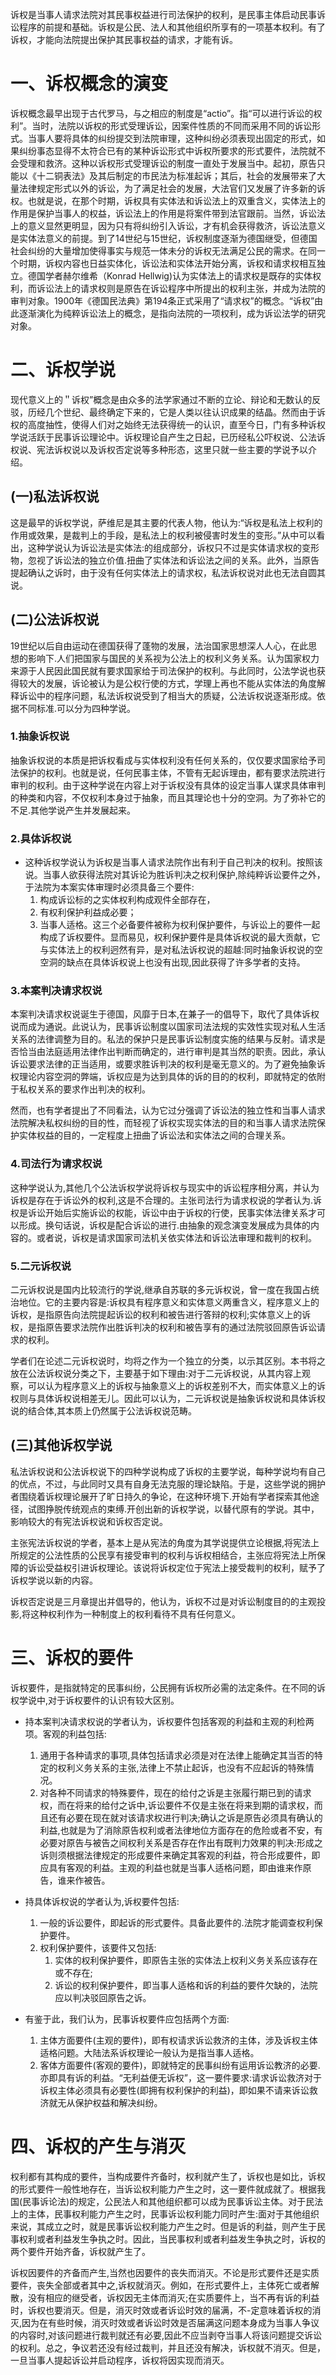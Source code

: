 诉权是当事人请求法院对其民事权益进行司法保护的权利，是民事主体启动民事诉讼程序的前提和基础。诉权是公民、法人和其他组织所享有的一项基本权利。有了诉权，才能向法院提出保护其民事权益的请求，才能有诉。
# 一、诉权概念的演变
诉权概念最早出现于古代罗马，与之相应的制度是“actio”。指“可以进行诉讼的权利”。当时，法院以诉权的形式受理诉讼，因案件性质的不同而采用不同的诉讼形式。当事人要将具体的纠纷提交到法院审理，这种纠纷必须表现出固定的形式，如果纠纷事态显得不太符合已有的某种诉讼形式中诉权所要求的形式要件，法院就不会受理和救济。这种以诉权形式受理诉讼的制度一直处于发展当中。起初，原告只能以《十二铜表法》及其后制定的市民法为标准起诉；其后，社会的发展带来了大量法律规定形式以外的诉讼，为了满足社会的发展，大法官们又发展了许多新的诉权。也就是说，在那个时期，诉权具有实体法和诉讼法上的双重含义，实体法上的作用是保护当事人的权益，诉讼法上的作用是将案件带到法官跟前。当然，诉讼法上的意义显然更明显，因为只有将纠纷引入诉讼，才有机会获得救济，诉讼法意义是实体法意义的前提。到了14世纪与15世纪，诉权制度逐渐为德国继受，但德国社会纠纷的大量增加使得事实与规范一体未分的诉权无法满足公民的需求。在同一个时期，诉权内容也日益实体化，诉讼法和实体法开始分离，诉权和请求权相互独立。德国学者赫尔维希（Konrad Hellwig)认为实体法上的请求权是既存的实体权利，而诉讼法上的请求权则是原告在诉讼程序中所提出的权利主张，并成为法院的审判对象。1900年《德国民法典》第194条正式采用了“请求权”的概念。“诉权”由此逐渐演化为纯粹诉讼法上的概念，是指向法院的一项权利，成为诉讼法学的研究对象。
# 二、诉权学说
现代意义上的＂诉权”概念是由众多的法学家通过不断的立论、辩论和无数认的反驳，历经几个世纪、最终确定下来的，它是人类以往认识成果的结晶。然而由于诉权的高度抽性，使得人们对之始终无法获得统一的认识，直至今日，门有多种诉权学说活跃于民事诉讼理论中。诉权理论自产生之日起，已历经私公吓权说、公法诉权说、宪法诉权说以及诉权否定说等多种形态，这里只就一些主要的学说予以介绍。
## (一)私法诉权说
这是最早的诉权学说，萨维尼是其主要的代表人物，他认为:“诉权是私法上权利的作用或效果，是裁判上的手段，是私法上的权利被侵害时发生的变形。”从中可以看出，这种学说认为诉讼法是实体法:的组成部分，诉权只不过是实体请求权的变形物，忽视了诉讼法的独立价值.扭曲了实体法和诉讼法之间的关系。此外，当原告提起确认之诉时，由于没有任何实体法上的请求权，私法诉权说对此也无法自圆其说。
## (二)公法诉权说
19世纪以后自由运动在德国获得了蓬物的发展，法治国家思想深人人心，在此思想的影响下.人们把国家与国民的关系视为公法上的权利义务关系。认为国家权力来源于人民因此国民就有要求国家给于司法保护的权利。与此同时，公法学说也获得较大的发展，诉论被认为是公权行使的方式，学理上再也不能从实体法的角度解释诉讼中的程序问题，私法诉权说受到了相当大的质疑，公法诉权说逐渐形成。依据不同标准.可以分为四种学说。
### 1.抽象诉权说
抽象诉权说的本质是把诉权看成与实体权利没有任何关系的，仅仅要求国家给予司法保护的权利。也就是说，任何民事主体，不管有无起诉理由，都有要求法院进行审判的权利。由于这种学说在内容上对于诉权没有具体的设定当事人谋求具体审判的种类和内容，不仅权利本身过于抽象，而且其理论也十分的空洞。为了弥补它的不足.其他学说产生并发展起来。
### 2.具体诉权说
- 这种诉权学说认为诉权是当事人请求法院作出有利于自己判决的权利。按照该说。当事人欲获得法院对其诉论为胜诉判决之权利保护,除纯粹诉讼要件之外，于法院为本案实体审理时必须具备三个要件:
	1. 构成诉讼标的之实体权利构成观件全部存在，
	2. 有权利保护利益成必要；
	3. 当事人适格。这三个必备要件被称为权利保护要件，与诉讼上的要件一起构成了诉权要件。显而易见，权利保护要件是具体诉权说的最大贡献，它与实体法上的权利迥然有异，是对私法诉权说的超越:同时抽象诉权说的空空洞的缺点在具体诉权说上也没有出现,因此获得了许多学者的支持。
### 3.本案判决请求权说
本案判决请求权说诞生于德国，风靡于日本,在兼子一的倡导下，取代了具体诉权说而成为通说。此说认为，民事诉讼制度以国家司法法规的实效性实现对私人生活关系的法律调整为目的。私法的保护只是民事诉讼制度实施的结果与反射。请求是否恰当由法庭适用法律作出判断而确定的，进行审判是其当然的职责。因此，承认诉讼要求法律的正当适用，或要求胜诉判决的权利是毫无意义的。为了避免抽象诉权理论内容空洞的弊端，诉权应是为达到具体的诉的目的的权利，即就特定的依附于私权关系的要求作出判决的权利。

然而，也有学者提出了不同看法，认为它过分强调了诉讼法的独立性和当事人请求法院解决私权纠纷的目的性，而轻视了诉权实现实体法的目的和当事人请求法院保护实体权益的目的，一定程度上扭曲了诉讼法和实体法之间的合理关系。
### 4.司法行为请求权说
这种学说认为,其他几个公法诉权学说将诉权与现实中的诉讼程序相分离，并认为诉权是存在于诉讼外的权利,这是不合理的。主张司法行为请求权说的学者认为.诉权是诉讼开始后实施诉讼的权能，诉讼中由于诉权的行使，民事实体法律关系才可以形成。换句话说，诉权是配合诉讼的进行.由抽象的观念演变发展成为具体的内容的。或者说，诉权是请求国家司法机关依实体法和诉讼法审理和裁判的权利。
### 5.二元诉权说
二元诉权说是国内比较流行的学说,继承自苏联的多元诉权说，曾一度在我国占统治地位。它的主要内容是:诉权具有程序意义和实体意义两重含义，程序意义上的诉权，是指原告向法院提起诉讼的权利和被告进行答辩的权利;实体意义上的诉权，是指原告要求法院作出胜诉判决的权利和被告享有的通过法院驳回原告诉讼请求的权利。

学者们在论述二元诉权说时，均将之作为一个独立的分类，以示其区别。本书将之放在公法诉权说分类之下，主要基于如下理由:对于二元诉权说，从其内容上观察，可以认为程序意义上的诉权与抽象意义上的诉权差别不大，而实体意义上的诉权则与具体诉权说相差无儿。因此可以认为，二元诉权说是抽象诉权说和具体诉权说的结合体,其本质上仍然属于公法诉权说范畴。
## (三)其他诉权学说
私法诉权说和公法诉权说下的四种学说构成了诉权的主要学说，每种学说均有自己的优点，不过，与此同时又具有自身无法克服的理论缺陷。于是，这些学说的拥护者围绕着诉权理论展开了旷日持久的争论，在这种环境下.开始有学者探索其他途径，试图挣脱传统观点的束缚.开创出新的诉权学说，以替代原有的学说。其中，影响较大的有宪法诉权说和诉权否定说。

主张宪法诉权说的学者，基本上是从宪法的角度为其学说提供立论根据,将宪法上所规定的公法性质的公民享有接受审判的权利与诉权相结合，主张应将宪法上所保障的诉讼受益权引进诉权理论。该说将诉权定位于宪法上接受裁判的权利，赋予了诉权学说以新的内容。

诉权否定说是三月章提出并倡导的，他认为，诉权不过是对诉讼制度目的的主观投影,将这种权利作为一种制度上的权利看待不具有任何意义。
# 三、诉权的要件
诉权要件，是指就特定的民事纠纷，公民拥有诉权所必需的法定条件。在不同的诉权学说中,对于诉权要件的认识有较大区别。

- 持本案判决请求权说的学者认为，诉权要件包括客观的利益和主观的利检两项。客观的利益包括:
	1. 通用于各种请求的事项,具体包括请求必须是对在法律上能确定其当否的特定的权利义务关系的主张,法律上不禁止起诉，也没有不应起诉的特殊情况。
	2. 对各种不同请求的特殊要件，现在的给付之诉是主张履行期已到的请求权，而在将来的给付之诉中,诉讼要件不仅是主张在将来到期的请求权，而且还有必要在现在就对该请求权进行判决;确认之诉是原告必须具有确认的利益,也就是为了消除原告权利或者法律地位方面存在的危险或者不安，有必要对原告与被告之间权利关系是否存在作出有既判力效果的判决:形成之诉则须根据法律规定的形成要件来确定其客观的利益，符合形成要件，即应具有客观的利益。主观的利益也就是当事人适格问题，即由谁来作原告，谁来作被告。

- 持具体诉权说的学者认为,诉权要件包括:
	1. 一般的诉讼要件，即起诉的形式要件。具备此要件的.法院才能调查权利保护要件。
	2. 权利保护要件，该要件又包括:
		1. 实体的权利保护要件，即原告主张的实体法上权利义务关系应该存在或不存在;
		2. 诉讼的权利保护要件，即当事人适格和诉的利益的要件欠缺的，法院应以判决驳回原告之诉。

- 有鉴于此，我们认为，民事诉权要件应包括两个方面:
	1. 主体方面要件(主观的要件)，即有权请求诉讼救济的主体，涉及诉权主体适格问题。大陆法系诉权理论一般认为是指当事人适格。
	2. 客体方面要件(客观的要件)，即就特定的民事纠纷有运用诉讼教济的必要.亦即具有诉的利益。“无利益便无诉权”，这一要件要求:请求诉讼救济对于诉权主体必须具有必要性(即拥有权利保护的利益)，即如果不请来诉讼救济就无从保护权益和解决纠纷。
# 四、诉权的产生与消灭
权利都有其构成的要件，当构成要件齐备时，权利就产生了，诉权也是如比，诉权的形式要件一般性地存在，当诉讼权利能力产生之时，这一要件就成就了。根据我国(民事诉论法)的规定，公民法人和其他组织都可以成为民事诉讼主体。对于民法上的主体，民事权利能力产生之时，民事诉讼权利能力同时产生:面对于其他组织来说，其成立之时，就是民事诉讼权利能力产生之时。但是诉的利益，则产生于民事权利或者利益发生争执之时。因此，当民事权利或者利益发生争执之时，诉权的两个要件开始齐备，诉权就产生了。

诉权因要件的齐备而产生,当然也因要件的丧失而消灭。不论是形式要件还是实质要件，丧失全部或者其中之,诉权就消灭。例如，在形式要件上，主体死亡或者解散，没有相应的继受者，诉权因无主体而消灭;在实质要件上，当不再有诉的利益时，诉权也要消灭。但是，消灭时效或者诉讼时效的届满，不-定意味着诉权的消灭,因为在有些时候，消灭时效或者诉讼时效是否届满这问题本身成为当事人争议的内容时,对该问题进行裁判就还有必要,因此不应当剥夺当事人将该问题提交诉讼的权利。总之，争议若还没有经过裁判，并且还没有解决，诉权就不消灭。但是，一旦当事人提起诉讼并启动程序，诉权将因实现而消灭。